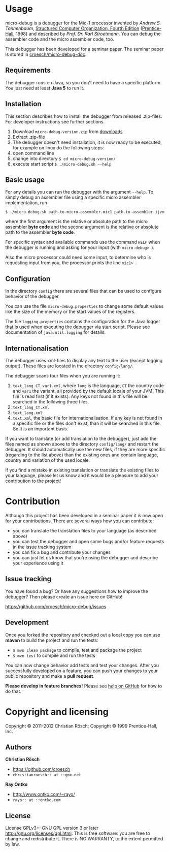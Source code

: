 Usage
=====

micro-debug is a debugger for the Mic-1 processor invented by *Andrew S. Tannenbaum*, [Structured Computer Organization, Fourth Edition](http://cw.prenhall.com/bookbind/pubbooks/tanenbaum2/) ([Prentice-Hall](http://www.prenhall.com/), 1998) and described by *Prof. Dr. Karl Stroetmann*. You can debug the assembler code and the micro assembler code, too.

This debugger has been developed for a seminar paper. The seminar paper is stored in [croesch/micro-debug-doc](https://github.com/croesch/micro-debug-doc).

Requirements
------------

The debugger runs on Java, so you don't need to have a specific platform. You just need at least **Java 5** to run it.

Installation
------------

This section describes how to install the debugger from released .zip-files. For developer instructions see further sections.

1. Download ```micro-debug-version.zip``` from [downloads](https://github.com/croesch/micro-debug/downloads)
2. Extract .zip-file
3. The debugger doesn't need installation, it is now ready to be executed, for example on linux do the following steps:
  1. open command line
  2. change into directory ```$ cd micro-debug-version/```
  3. execute start script ```$ ./micro-debug.sh --help```

Basic usage
-----------

For any details you can run the debugger with the argument ```--help```. To simply debug an assembler file using a specific micro assembler implementation, run 
```
$ ./micro-debug.sh path-to-micro-assembler.mic1 path-to-assembler.ijvm
```
where the first argument is the relative or absolute path to the micro assembler **byte code** and the second argument is the relative or absolute path to the assembler **byte code**.

For specific syntax and available commands use the command ```HELP``` when the debugger is running and asking for your input (with ```micro-debug> ```).

Also the micro processor could need some input, to determine who is requesting input from you, the processor prints the line ```mic1> ```.

Configuration
-------------

In the directory ```config``` there are several files that can be used to configure behavior of the debugger.

You can use the file ```micro-debug.properties``` to change some default values like the size of the memory or the start values of the registers.

The file ```logging.properties``` contains the configuration for the Java logger that is used when executing the debugger via start script. Please see documentation of ```java.util.logging``` for details.

Internationalisation
--------------------

The debugger uses xml-files to display any text to the user (except logging output). These files are located in the directory ```config/lang/```.

The debugger scans four files when you are running it:

1. ```text_lang_CT_var1.xml```, where ```lang``` is the language, ```CT``` the country code and ```var1``` the variant, all provided by the default locale of your JVM. This file is read first (if it exists). Any keys not found in this file will be searched in the following three files.
2. ```text_lang_CT.xml```
3. ```text_lang.xml```
4. ```text.xml```, the basic file for internationalisation. If any key is not found in a specific file or the files don't exist, than it will be searched in this file. So it is an important basis.

If you want to translate (or add translation to the debugger), just add the files named as shown above to the directory ```config/lang/``` and restart the debugger. It should automatically use the new files, if they are more specific (regarding to the list above) than the existing ones and contain language, country and variation of the used locale.

If you find a mistake in existing translation or translate the existing files to your language, please let us know and it would be a pleasure to add your contribution to the project!

Contribution
============

Although this project has been developed in a seminar paper it is now open for your contributions. There are several ways how you can contribute:

* you can translate the translation files to your language (as described above)
* you can test the debugger and open some bugs and/or feature requests in the issue tracking system
* you can fix a bug and contribute your changes
* you can just let us know that you're using the debugger and describe your experience using it

Issue tracking
--------------

You have found a bug? Or have any suggestions how to improve the debugger? Then please create an issue here on GitHub!

https://github.com/croesch/micro-debug/issues

Development
-----------

Once you forked the repository and checked out a local copy you can use **maven** to build the project and run the tests:

* ```$ mvn clean package``` to compile, test and package the project
* ```$ mvn test``` to compile and run the tests

You can now change behavior add tests and test your changes. After you successfully developed on a feature, you can push your changes to your public repository and make a **pull request**.

**Please develop in feature branches!** Please see [help on GitHub](http://help.github.com/fork-a-repo/) for how to do that.

Copyright and licensing
=======================

Copyright © 2011-2012 Christian Rösch; Copyright © 1999 Prentice-Hall, Inc.

Authors
-------

**Christian Rösch**

* https://github.com/croesch
* ```christianroesch:: at ::gmx.net```

**Ray Ontko**

* http://www.ontko.com/~rayo/
* ```rayo:: at ::ontko.com```

License
-------

License GPLv3+: GNU GPL version 3 or later <http://gnu.org/licenses/gpl.html>.
This is free software: you are free to change and redistribute it.  There is NO WARRANTY, to the extent permitted by law.
